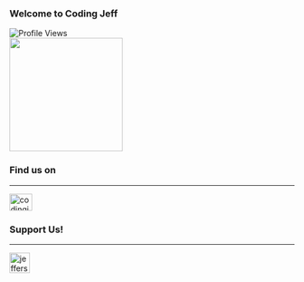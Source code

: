 <h3> Welcome to Coding Jeff </h3>
<img alt="Profile Views" src="https://komarev.com/ghpvc/?username=codingjeff01&label=Profile%20Visits&color=1b7565&style=flat" />
<div align="left">
    <img src="https://github.com/codingjefferson/images/blob/main/1500x500.png" height="200"/>
</div>

<h3>Find us on</h3>

-----

<a href="https://instagram.com/codingjeff">
    <img align="center" src="https://github.com/codingjefferson/images/blob/main/instagram.svg" alt="codingjeff" height="30" width="40" />
</a>

<h3>Support Us!</h3>

-----

<a href="https://buymeacoffee.com/codingjeff">
    <img align="left" src="https://img.shields.io/badge/Buy_Me_A_Coffee-FFDD00?style=flat&logo=buy-me-a-coffee&logoColor=black" height="36" alt="jeffersonrj14" />
</a>

<!-- PS: ⭐ This is an alt account. If you find this, there is one person behind this account, meaning that this account is their alt account.-->
